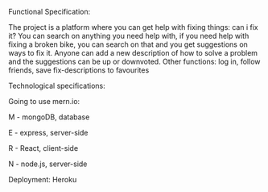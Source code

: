Functional Specification:

The project is a platform where you can get help with fixing things: can i fix it? 
You can search on anything you need help with, if you need help with fixing a broken bike, you can search on that and you get suggestions on ways to fix it. Anyone can add a new description of how to solve a problem and the suggestions can be up or downvoted.
Other functions: log in, follow friends, save fix-descriptions to favourites

Technological specifications:

Going to use mern.io:

M - mongoDB, database

E - express, server-side

R - React, client-side

N - node.js, server-side


Deployment: Heroku